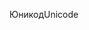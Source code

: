 <span data-ttu-id="6f049-101">Юникод</span><span class="sxs-lookup"><span data-stu-id="6f049-101">Unicode</span></span>